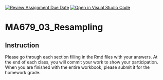 [![Review Assignment Due Date](https://classroom.github.com/assets/deadline-readme-button-24ddc0f5d75046c5622901739e7c5dd533143b0c8e959d652212380cedb1ea36.svg)](https://classroom.github.com/a/DB2sBJsd)
[![Open in Visual Studio Code](https://classroom.github.com/assets/open-in-vscode-718a45dd9cf7e7f842a935f5ebbe5719a5e09af4491e668f4dbf3b35d5cca122.svg)](https://classroom.github.com/online_ide?assignment_repo_id=13665352&assignment_repo_type=AssignmentRepo)
# MA679_03_Resampling

## Instruction

Please go through each section filling in the Rmd files with your answers.
At the end of each class, you will commit your work to show your participation.
When you are finished with the entire workbook, please submit it for the homework grade.